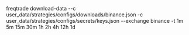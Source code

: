 freqtrade download-data --c user_data/strategies/configs/downloads/binance.json -c user_data/strategies/configs/secrets/keys.json --exchange binance -t 1m 5m 15m 30m 1h 2h 4h 12h 1d